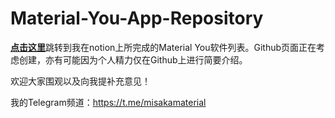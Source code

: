 # Material-You-App-Repository
[**点击这里**](https://chemical-soap-be1.notion.site/Material-You-e6194409c46d44419c70a1c68ca3e278)跳转到我在notion上所完成的Material You软件列表。Github页面正在考虑创建，亦有可能因为个人精力仅在Github上进行简要介绍。

欢迎大家围观以及向我提补充意见！

我的Telegram频道：https://t.me/misakamaterial
